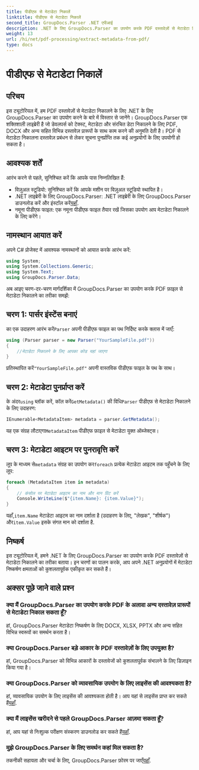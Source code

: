 ```yaml
---
title: पीडीएफ से मेटाडेटा निकालें
linktitle: पीडीएफ से मेटाडेटा निकालें
second_title: GroupDocs.Parser .NET एपीआई
description: .NET के लिए GroupDocs.Parser का उपयोग करके PDF दस्तावेज़ों से मेटाडेटा निकालने का तरीका जानें। यह व्यापक गाइड चरण-दर-चरण निर्देश और पूर्वापेक्षाएँ शामिल करती है।
weight: 13
url: /hi/net/pdf-processing/extract-metadata-from-pdf/
type: docs
---
```

# पीडीएफ से मेटाडेटा निकालें

## परिचय
इस ट्यूटोरियल में, हम PDF दस्तावेज़ों से मेटाडेटा निकालने के लिए .NET के लिए GroupDocs.Parser का उपयोग करने के बारे में विस्तार से जानेंगे। GroupDocs.Parser एक शक्तिशाली लाइब्रेरी है जो डेवलपर्स को टेक्स्ट, मेटाडेटा और संरचित डेटा निकालने के लिए PDF, DOCX और अन्य सहित विभिन्न दस्तावेज़ प्रारूपों के साथ काम करने की अनुमति देती है। PDF से मेटाडेटा निकालना दस्तावेज़ प्रबंधन से लेकर सूचना पुनर्प्राप्ति तक कई अनुप्रयोगों के लिए उपयोगी हो सकता है।
## आवश्यक शर्तें
आरंभ करने से पहले, सुनिश्चित करें कि आपके पास निम्नलिखित हैं:
- विज़ुअल स्टूडियो: सुनिश्चित करें कि आपके मशीन पर विज़ुअल स्टूडियो स्थापित है।
-  .NET लाइब्रेरी के लिए GroupDocs.Parser: .NET लाइब्रेरी के लिए GroupDocs.Parser डाउनलोड करें और इंस्टॉल करें[यहाँ](https://releases.groupdocs.com/parser/net/).
- नमूना पीडीएफ फाइल: एक नमूना पीडीएफ फाइल तैयार रखें जिसका उपयोग आप मेटाडेटा निकालने के लिए करेंगे।

## नामस्थान आयात करें
अपने C# प्रोजेक्ट में आवश्यक नामस्थानों को आयात करके आरंभ करें:
```csharp
using System;
using System.Collections.Generic;
using System.Text;
using GroupDocs.Parser.Data;
```

अब आइए चरण-दर-चरण मार्गदर्शिका में GroupDocs.Parser का उपयोग करके PDF फ़ाइल से मेटाडेटा निकालने का तरीका समझें:
## चरण 1: पार्सर इंस्टेंस बनाएं
 का एक उदाहरण आरंभ करें`Parser` अपनी पीडीएफ फाइल का पथ निर्दिष्ट करके क्लास में जाएँ:
```csharp
using (Parser parser = new Parser("YourSampleFile.pdf"))
{
    //मेटाडेटा निकालने के लिए आपका कोड यहां जाएगा
}
```
 प्रतिस्थापित करें`"YourSampleFile.pdf"` अपनी वास्तविक पीडीएफ फाइल के पथ के साथ।
## चरण 2: मेटाडेटा पुनर्प्राप्त करें
 के अंदर`using` ब्लॉक करें, कॉल करें`GetMetadata()` की विधि`Parser` पीडीएफ से मेटाडेटा निकालने के लिए उदाहरण:
```csharp
IEnumerable<MetadataItem> metadata = parser.GetMetadata();
```
 यह एक संग्रह लौटाएगा`MetadataItem` पीडीएफ फ़ाइल से मेटाडेटा युक्त ऑब्जेक्ट्स।
## चरण 3: मेटाडेटा आइटम पर पुनरावृत्ति करें
 लूप के माध्यम से`metadata` संग्रह का उपयोग कर`foreach` प्रत्येक मेटाडेटा आइटम तक पहुँचने के लिए लूप:
```csharp
foreach (MetadataItem item in metadata)
{
    // कंसोल पर मेटाडेटा आइटम का नाम और मान प्रिंट करें
    Console.WriteLine($"{item.Name}: {item.Value}");
}
```
 यहाँ,`item.Name` मेटाडेटा आइटम का नाम दर्शाता है (उदाहरण के लिए, "लेखक", "शीर्षक") और`item.Value` इसके संगत मान को दर्शाता है.

## निष्कर्ष
इस ट्यूटोरियल में, हमने .NET के लिए GroupDocs.Parser का उपयोग करके PDF दस्तावेज़ों से मेटाडेटा निकालने का तरीका बताया। इन चरणों का पालन करके, आप अपने .NET अनुप्रयोगों में मेटाडेटा निष्कर्षण क्षमताओं को कुशलतापूर्वक एकीकृत कर सकते हैं।

## अक्सर पूछे जाने वाले प्रश्न
### क्या मैं GroupDocs.Parser का उपयोग करके PDF के अलावा अन्य दस्तावेज़ प्रारूपों से मेटाडेटा निकाल सकता हूँ?
हां, GroupDocs.Parser मेटाडेटा निष्कर्षण के लिए DOCX, XLSX, PPTX और अन्य सहित विभिन्न स्वरूपों का समर्थन करता है।
### क्या GroupDocs.Parser बड़े आकार के PDF दस्तावेज़ों के लिए उपयुक्त है?
हां, GroupDocs.Parser को विभिन्न आकारों के दस्तावेजों को कुशलतापूर्वक संभालने के लिए डिज़ाइन किया गया है।
### क्या GroupDocs.Parser को व्यावसायिक उपयोग के लिए लाइसेंस की आवश्यकता है?
 हां, व्यावसायिक उपयोग के लिए लाइसेंस की आवश्यकता होती है। आप यहां से लाइसेंस प्राप्त कर सकते हैं[यहाँ](https://purchase.groupdocs.com/buy).
### क्या मैं लाइसेंस खरीदने से पहले GroupDocs.Parser आज़मा सकता हूँ?
 हां, आप यहां से निःशुल्क परीक्षण संस्करण डाउनलोड कर सकते हैं[यहाँ](https://releases.groupdocs.com/).
### मुझे GroupDocs.Parser के लिए समर्थन कहां मिल सकता है?
 तकनीकी सहायता और चर्चा के लिए, GroupDocs.Parser फ़ोरम पर जाएँ[यहाँ](https://forum.groupdocs.com/c/parser/17).